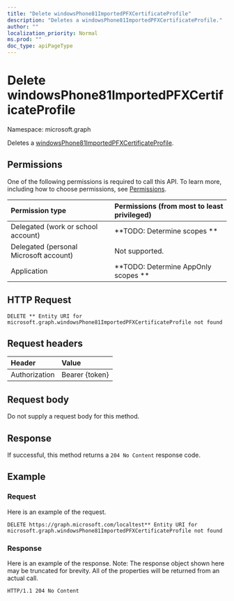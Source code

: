 ```yaml
---
title: "Delete windowsPhone81ImportedPFXCertificateProfile"
description: "Deletes a windowsPhone81ImportedPFXCertificateProfile."
author: ""
localization_priority: Normal
ms.prod: ""
doc_type: apiPageType
---
```


# Delete windowsPhone81ImportedPFXCertificateProfile

Namespace: microsoft.graph

Deletes a [windowsPhone81ImportedPFXCertificateProfile](../resources/windowsphone81importedpfxcertificateprofile.md).

## Permissions
One of the following permissions is required to call this API. To learn more, including how to choose permissions, see [Permissions](/concepts/permissions-reference.md).

|Permission type|Permissions (from most to least privileged)|
|:---|:---|
|Delegated (work or school account)|**TODO: Determine scopes **|
|Delegated (personal Microsoft account)|Not supported.|
|Application|**TODO: Determine AppOnly scopes **|

## HTTP Request
<!-- {
  "blockType": "ignored"
}
-->
``` http
DELETE ** Entity URI for microsoft.graph.windowsPhone81ImportedPFXCertificateProfile not found
```

## Request headers
|Header|Value|
|:---|:---|
|Authorization|Bearer {token}|

## Request body
Do not supply a request body for this method.

## Response
If successful, this method returns a `204 No Content` response code.

## Example

### Request
Here is an example of the request.
<!-- {
  "blockType": "request",
  "name": "delete_windowsphone81importedpfxcertificateprofile"
}
-->
``` http
DELETE https://graph.microsoft.com/localtest** Entity URI for microsoft.graph.windowsPhone81ImportedPFXCertificateProfile not found
```

### Response
Here is an example of the response. Note: The response object shown here may be truncated for brevity. All of the properties will be returned from an actual call.
<!-- {
  "blockType": "response",
  "truncated": true
}
-->
``` http
HTTP/1.1 204 No Content
```

